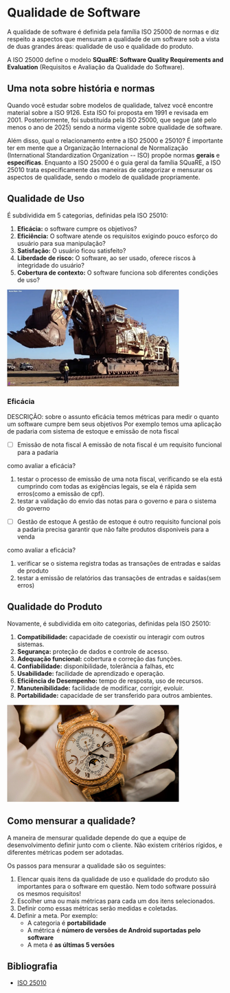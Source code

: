 # Qualidade de Software

A qualidade de software é definida pela família ISO 25000 de normas e diz respeito a aspectos que mensuram a qualidade 
de um software sob a vista de duas grandes áreas: qualidade de uso e qualidade do produto.

A ISO 25000 define o modelo **SQuaRE: Software Quality Requirements and Evaluation** (Requisitos e Avaliação da 
Qualidade do Software).

## Uma nota sobre história e normas

Quando você estudar sobre modelos de qualidade, talvez você encontre material sobre a ISO 9126. Esta ISO foi proposta 
em 1991 e revisada em 2001. Posteriormente, foi substituída pela ISO 25000, que segue (até pelo menos o ano de 2025) 
sendo a norma vigente sobre qualidade de software.

Além disso, qual o relacionamento entre a ISO 25000 e 25010? É importante ter em mente que a Organização Internacional
de Normalização (International Standardization Organization -- ISO) propõe normas **gerais** e **específicas**. 
Enquanto a ISO 25000 é o guia geral da família SQuaRE, a ISO 25010 trata especificamente das maneiras de categorizar
e mensurar os aspectos de qualidade, sendo o modelo de qualidade propriamente.

## Qualidade de Uso

É subdividida em 5 categorias, definidas pela ISO 25010:

1. **Eficácia:** o software cumpre os objetivos? 
2. **Eficiência:** O software atende os requisitos exigindo pouco esforço do usuário para sua manipulação?
4. **Satisfação:** O usuário ficou satisfeito?
5. **Liberdade de risco:** O software, ao ser usado, oferece riscos à integridade do usuário?
6. **Cobertura de contexto:** O software funciona sob diferentes condições de uso?


<img alt="escavadeira" src="../imagens/escavadeira.webp" width="400px">

### Eficácia

DESCRIÇÃO:
sobre o assunto eficácia temos métricas para medir o quanto um software cumpre bem seus objetivos
Por exemplo temos uma aplicação de padaria com sistema de estoque e emissão de nota fiscal
- [ ] Emissão de nota fiscal
A emissão de nota fiscal é um requisito funcional para a padaria

como avaliar a eficácia?
1. testar o processo de emissão de uma nota fiscal, verificando se ela está cumprindo com todas as exigências legais, se ela
é rápida sem erros(como a emissão de cpf).
2. testar a validação do envio das notas para o governo e para o sistema do governo

- [ ] Gestão de estoque
      A gestão de estoque é outro requisito funcional pois a padaria precisa garantir que não falte produtos disponiveis para a venda
      
como avaliar a eficácia?
1. verificar se o sistema registra todas as transações de entradas e saídas de produto
2. testar a emissão de relatórios das transações de entradas e saídas(sem erros)


## Qualidade do Produto

Novamente, é subdividida em oito categorias, definidas pela ISO 25010:

1. **Compatibilidade:** capacidade de coexistir ou interagir com outros sistemas.
2. **Segurança:** proteção de dados e controle de acesso.
3. **Adequação funcional:** cobertura e correção das funções.
4. **Confiabilidade:** disponibilidade, tolerância a falhas, etc
5. **Usabilidade:** facilidade de aprendizado e operação.
6. **Eficiência de Desempenho:** tempo de resposta, uso de recursos.
7. **Manutenibilidade:** facilidade de modificar, corrigir, evoluir.
8. **Portabilidade:** capacidade de ser transferido para outros ambientes.

<img alt="relógio de luxo" src="../imagens/patek_philippe.png" width="400px">

## Como mensurar a qualidade?

A maneira de mensurar qualidade depende do que a equipe de desenvolvimento definir junto com o cliente. Não existem critérios rígidos, e 
diferentes métricas podem ser adotadas.

Os passos para mensurar a qualidade são os seguintes:

1. Elencar quais itens da qualidade de uso e qualidade do produto são importantes para o software em questão. Nem todo
   software possuirá os mesmos requisitos!
2. Escolher uma ou mais métricas para cada um dos itens selecionados. 
3. Definir como essas métricas serão medidas e coletadas.
4. Definir a meta. Por exemplo:
   * A categoria é **portabilidade**
   * A métrica é **número de versões de Android suportadas pelo software**
   * A meta é **as últimas 5 versões**

## Bibliografia

* [ISO 25010](https://iso25000.com/index.php/en/iso-25000-standards/iso-25010)
